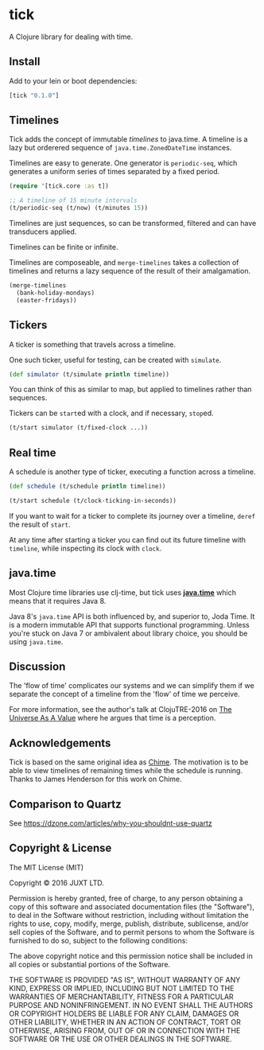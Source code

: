 # tick

A Clojure library for dealing with time.

## Install

Add to your lein or boot dependencies:

```clojure
[tick "0.1.0"]
```

## Timelines

Tick adds the concept of immutable *timelines* to java.time. A
timeline is a lazy but orderered sequence of `java.time.ZonedDateTime`
instances.

Timelines are easy to generate. One generator is `periodic-seq`, which
generates a uniform series of times separated by a fixed period.

```clojure
(require '[tick.core :as t])

;; A timeline of 15 minute intervals
(t/periodic-seq (t/now) (t/minutes 15))
```

Timelines are just sequences, so can be transformed, filtered and can
have transducers applied.

Timelines can be finite or infinite.

Timelines are composeable, and `merge-timelines` takes a collection of
timelines and returns a lazy sequence of the result of their
amalgamation.

```clojure
(merge-timelines
  (bank-holiday-mondays)
  (easter-fridays))
```

## Tickers

A ticker is something that travels across a timeline.

One such ticker, useful for testing, can be created with `simulate`.

```clojure
(def simulator (t/simulate println timeline))
```

You can think of this as similar to map, but applied to timelines
rather than sequences.

Tickers can be `start`ed with a clock, and if necessary, `stop`ed.

```clojure
(t/start simulator (t/fixed-clock ...))
```

## Real time

A schedule is another type of ticker, executing a function across a
timeline.

```clojure
(def schedule (t/schedule println timeline))

(t/start schedule (t/clock-ticking-in-seconds))
```

If you want to wait for a ticker to complete its journey over a
timeline, `deref` the result of `start`.

At any time after starting a ticker you can find out its future
timeline with `timeline`, while inspecting its clock with `clock`.

## java.time

Most Clojure time libraries use clj-time, but tick uses
[**java.time**](http://www.oracle.com/technetwork/articles/java/jf14-date-time-2125367.html)
which means that it requires Java 8.

Java 8's `java.time` API is both influenced by, and superior to, Joda
Time. It is a modern immutable API that supports functional
programming. Unless you're stuck on Java 7 or ambivalent about library
choice, you should be using `java.time`.

## Discussion

The 'flow of time' complicates our systems and we can simplify them if
we separate the concept of a timeline from the 'flow' of time we
perceive.

For more information, see the author's talk at ClojuTRE-2016 on [The
Universe As A Value](https://www.youtube.com/watch?v=odPAkEO2uPQ)
where he argues that time is a perception.

## Acknowledgements

Tick is based on the same original idea as
[Chime](https://github.com/jarohen/chime). The motivation is to be
able to view timelines of remaining times while the schedule is
running. Thanks to James Henderson for this work on Chime.

## Comparison to Quartz

See https://dzone.com/articles/why-you-shouldnt-use-quartz

## Copyright & License

The MIT License (MIT)

Copyright © 2016 JUXT LTD.

Permission is hereby granted, free of charge, to any person obtaining a copy of this software and associated documentation files (the "Software"), to deal in the Software without restriction, including without limitation the rights to use, copy, modify, merge, publish, distribute, sublicense, and/or sell copies of the Software, and to permit persons to whom the Software is furnished to do so, subject to the following conditions:

The above copyright notice and this permission notice shall be included in all copies or substantial portions of the Software.

THE SOFTWARE IS PROVIDED "AS IS", WITHOUT WARRANTY OF ANY KIND, EXPRESS OR IMPLIED, INCLUDING BUT NOT LIMITED TO THE WARRANTIES OF MERCHANTABILITY, FITNESS FOR A PARTICULAR PURPOSE AND NONINFRINGEMENT. IN NO EVENT SHALL THE AUTHORS OR COPYRIGHT HOLDERS BE LIABLE FOR ANY CLAIM, DAMAGES OR OTHER LIABILITY, WHETHER IN AN ACTION OF CONTRACT, TORT OR OTHERWISE, ARISING FROM, OUT OF OR IN CONNECTION WITH THE SOFTWARE OR THE USE OR OTHER DEALINGS IN THE SOFTWARE.
